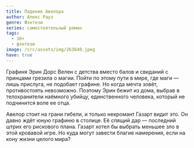 ```yaml
---
title: Падение Авелора
author: Алекс Рауз
genre: Фэнтези
series: самостоятельный роман
tags:
  - 16+
  - фэнтези
image: /src/assets/img/263640.jpeg
have: true
---
```

Графиня Эрин Дорс Велен с детства вместо балов и свиданий с принцами грезила о магии. Пойти по этому пути в мире, где маги — лишь прислуга, не подобает графине. Но когда мечта зовёт, противостоять невозможно. Поэтому Эрин бежит из дома, выбрав в телохранители наёмного убийцу, единственного человека, который не подчинится воле ее отца.



Авелор стоит на грани гибели, и только некромант Газарт видит это. Он давно ждёт юную графиню в столице. Её спящий дар — последний штрих его рискового плана. Газарт хотел бы выбрать меньшее зло в этой кровавой игре. Но куда могут завести благие намерения, если на кону жизни целого мира?
